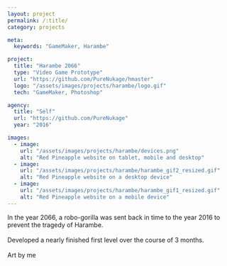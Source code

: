 ```yaml
---
layout: project
permalink: /:title/
category: projects

meta:
  keywords: "GameMaker, Harambe"

project:
  title: "Harambe 2066"
  type: "Video Game Prototype"
  url: "https://github.com/PureNukage/hmaster"
  logo: "/assets/images/projects/harambe/logo.gif"
  tech: "GameMaker, Photoshop"

agency:
  title: "Self"
  url: "https://github.com/PureNukage"
  year: "2016"

images:
  - image:
    url: "/assets/images/projects/harambe/devices.png"
    alt: "Red Pineapple website on tablet, mobile and desktop"
  - image:
    url: "/assets/images/projects/harambe/harambe_gif2_resized.gif"
    alt: "Red Pineapple website on a desktop device"
  - image:
    url: "/assets/images/projects/harambe/harambe_gif1_resized.gif"
    alt: "Red Pineapple website on a mobile device"
---
```

<p>In the year 2066, a robo-gorilla was sent back in time to the year 2016 to prevent the tragedy of Harambe.<br>
<br>
Developed a nearly finished first level over the course of 3 months. 
<br>
<br>
Art by me
</p>